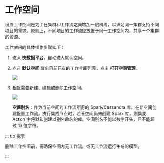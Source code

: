 # 工作空间

设置工作空间是为了在集群和工作流之间增加一层隔离，以满足同一集群支持不同项目的需求。原则上，不同项目的工作流应放置于同一工作空间内，共享一个集群的资源。

工作空间的具体操作步骤如下：

1. 进入 **快数据平台**，自动进入默认空间。

2. 点击 **默认空间** 弹出目前已有的工作空间列表，点击 **打开空间管理**。

   ![](http://terminus-paas.oss-cn-hangzhou.aliyuncs.com/paas-doc/2022/02/15/0d41a2ec-c45c-42eb-8d77-682bb1756585.png)

3. 根据需要新建、编辑或删除工作空间。

   ![](https://terminus-paas.oss-cn-hangzhou.aliyuncs.com/paas-doc/2021/08/05/4260541e-134a-416d-bcda-33dfb1af79ce.png)

   **空间别名**：作为当前空间的工作流所用的 Spark/Cassandra 库，在新空间创建配置工作流。执行集成节点时，若该空间尚未创建 Spark 库，则集成 Action 中将默认创建以别名命名的库。空间别名不能以数字开头，且不能超过 16 位字符。

::: tip 提示

删除工作空间前，需确保空间内无工作流，或无工作流运行生成的模型。

:::
